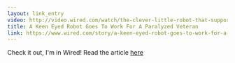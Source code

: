 ```yaml
---
layout: link_entry
video: http://video.wired.com/watch/the-clever-little-robot-that-supports-a-paralyzed-vet
title: A Keen Eyed Robot Goes To Work For A Paralyzed Veteran
link: https://www.wired.com/story/a-keen-eyed-robot-goes-to-work-for-a-paralyzed-veteran/
---
```

<script async src="//player-backend.cnevids.com/script/video/596fb602f24dd33f5500000e.js"></script><div style="margin:10px 0; text-align:center"><a href="https://thescene.com/watch/wired/the-clever-little-robot-that-supports-a-paralyzed-vet" target="_blank" title="TheScene.com" style="color:#444; font-family:sans-serif; text-decoration:none;"></a></div>
Check it out,  I'm in Wired! Read the article [here](https://www.wired.com/story/a-keen-eyed-robot-goes-to-work-for-a-paralyzed-veteran/)

